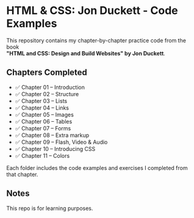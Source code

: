 # HTML & CSS: Jon Duckett - Code Examples

This repository contains my chapter-by-chapter practice code from the book  
**"HTML and CSS: Design and Build Websites" by Jon Duckett**.

## Chapters Completed

- ✅ Chapter 01 – Introduction
- ✅ Chapter 02 – Structure
- ✅ Chapter 03 – Lists
- ✅ Chapter 04 – Links
- ✅ Chapter 05 – Images
- ✅ Chapter 06 – Tables
- ✅ Chapter 07 – Forms
- ✅ Chapter 08 – Extra markup
- ✅ Chapter 09 – Flash, Video & Audio
- ✅ Chapter 10 – Introducing CSS
- ✅ Chapter 11 – Colors

Each folder includes the code examples and exercises I completed from that chapter.

## Notes
This repo is for learning purposes.
